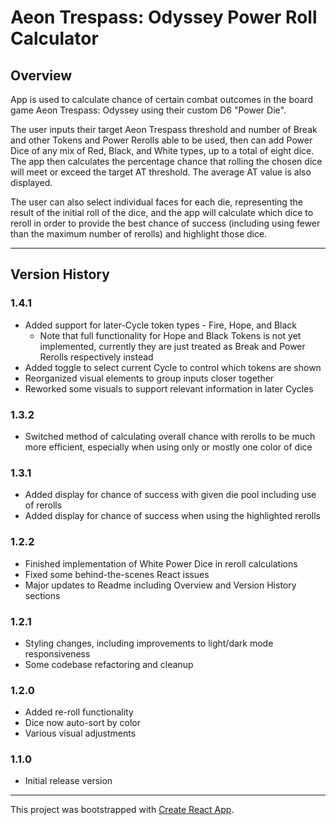 # Aeon Trespass: Odyssey Power Roll Calculator

## Overview

App is used to calculate chance of certain combat outcomes in the board game Aeon Trespass: Odyssey using their custom D6 "Power Die".

The user inputs their target Aeon Trespass threshold and number of Break and other Tokens and Power Rerolls able to be used, then can add Power Dice of any mix of Red, Black, and White types, up to a total of eight dice. The app then calculates the percentage chance that rolling the chosen dice will meet or exceed the target AT threshold. The average AT value is also displayed.

The user can also select individual faces for each die, representing the result of the initial roll of the dice, and the app will calculate which dice to reroll in order to provide the best chance of success (including using fewer than the maximum number of rerolls) and highlight those dice.

---

## Version History

### 1.4.1

* Added support for later-Cycle token types - Fire, Hope, and Black
  *  Note that full functionality for Hope and Black Tokens is not yet implemented, currently they are just treated as Break and Power Rerolls respectively instead
* Added toggle to select current Cycle to control which tokens are shown
* Reorganized visual elements to group inputs closer together
* Reworked some visuals to support relevant information in later Cycles

### 1.3.2

* Switched method of calculating overall chance with rerolls to be much more efficient, especially when using only or mostly one color of dice

### 1.3.1

* Added display for chance of success with given die pool including use of rerolls
* Added display for chance of success when using the highlighted rerolls

### 1.2.2

* Finished implementation of White Power Dice in reroll calculations
* Fixed some behind-the-scenes React issues
* Major updates to Readme including Overview and Version History sections

### 1.2.1

* Styling changes, including improvements to light/dark mode responsiveness
* Some codebase refactoring and cleanup

### 1.2.0

* Added re-roll functionality
* Dice now auto-sort by color
* Various visual adjustments

### 1.1.0

* Initial release version

---

This project was bootstrapped with [Create React App](https://github.com/facebook/create-react-app).